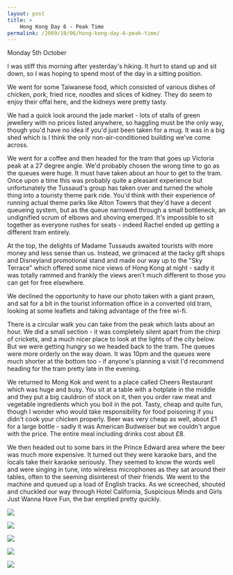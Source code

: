 ```yaml
---
layout: post
title: >
    Hong Kong Day 6 - Peak Time
permalink: /2009/10/06/hong-kong-day-6-peak-time/
---
```

Monday 5th October

I was stiff this morning after yesterday's hiking. It hurt to stand up and sit down, so I was hoping to spend most of the day in a sitting position.

We went for some Taiwanese food, which consisted of various dishes of chicken, pork, fried rice, noodles and slices of kidney. They do seem to enjoy their offal here, and the kidneys were pretty tasty.

We had a quick look around the jade market - lots of stalls of green jewellery with no prices listed anywhere, so haggling must be the only way, though you'd have no idea if you'd just been taken for a mug. It was in a big shed which is I think the only non-air-conditioned building we've come across.

We went for a coffee and then headed for the tram that goes up Victoria peak at a 27 degree angle. We'd probably chosen the wrong time to go as the queues were huge. It must have taken about an hour to get to the tram. Once upon a time this was probably quite a pleasant experience but unfortunately the Tussaud's group has taken over and turned the whole thing into a touristy theme park ride. You'd think with their experience of running actual theme parks like Alton Towers that they'd have a decent queueing system, but as the queue narrowed through a small bottleneck, an undignified scrum of elbows and shoving emerged. It's impossible to sit together as everyone rushes for seats - indeed Rachel ended up getting a different tram entirely.

At the top, the delights of Madame Tussauds awaited tourists with more money and less sense than us. Instead, we grimaced at the tacky gift shops and Disneyland promotional stand and made our way up to the "Sky Terrace" which offered some nice views of Hong Kong at night - sadly it was totally rammed and frankly the views aren't much different to those you can get for free elsewhere.

We declined the opportunity to have our photo taken with a giant prawn, and sat for a bit in the tourist information office in a converted old tram, looking at some leaflets and taking advantage of the free wi-fi.

There is a circular walk you can take from the peak which lasts about an hour. We did a small section - it was completely silent apart from the chirp of crickets, and a much nicer place to look at the lights of the city below. But we were getting hungry so we headed back to the tram. The queues were more orderly on the way down. It was 10pm and the queues were much shorter at the bottom too - if anyone's planning a visit I'd recommend heading for the tram pretty late in the evening.

We returned to Mong Kok and went to a place called Cheers Restaurant which was huge and busy. You sit at a table with a hotplate in the middle and they put a big cauldron of stock on it, then you order raw meat and vegetable ingredients which you boil in the pot. Tasty, cheap and quite fun, though I wonder who would take responsibility for food poisoning if you didn't cook your chicken properly. Beer was very cheap as well, about £1 for a large bottle - sadly it was American Budweiser but we couldn't argue with the price. The entire meal including drinks cost about £8.

We then headed out to some bars in the Prince Edward area where the beer was much more expensive. It turned out they were karaoke bars, and the locals take their karaoke seriously. They seemed to know the words well and were singing in tune, into wireless microphones as they sat around their tables, often to the seeming disinterest of their friends. We went to the machine and queued up a load of English tracks. As we screeched, shouted and chuckled our way through Hotel California, Suspicious Minds and Girls Just Wanna Have Fun, the bar emptied pretty quickly.

![](/images/2009/IMG_0344.JPG)

![](/images/2009/IMG_0345.JPG)

![](/images/2009/IMG_0346.JPG)

![](/images/2009/IMG_0347.JPG)

![](/images/2009/IMG_0348.JPG)